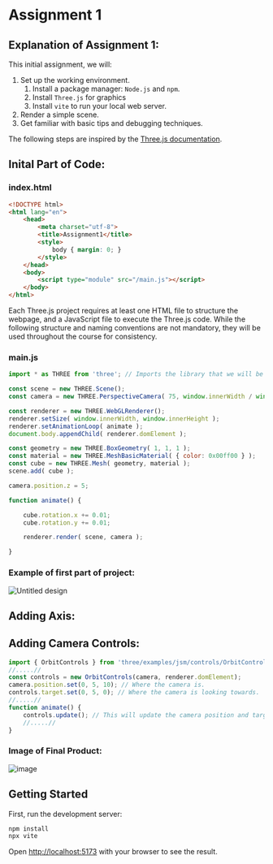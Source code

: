 # Assignment 1

## Explanation of Assignment 1:
This initial assignment, we will:

1. Set up the working environment.
   1. Install a package manager: `Node.js` and `npm`.
   2. Install `Three.js` for graphics
   3. Install `vite` to run your local web server.
2. Render a simple scene.
3. Get familiar with basic tips and debugging techniques.

The following steps are inspired by the [Three.js documentation](https://threejs.org/docs/#manual/en/introduction/Installation).

## Inital Part of Code:
### index.html
```html
<!DOCTYPE html>
<html lang="en">
	<head>
		<meta charset="utf-8">
		<title>Assignment1</title>
		<style>
			body { margin: 0; }
		</style>
	</head>
	<body>
		<script type="module" src="/main.js"></script>
	</body>
</html>
```

Each Three.js project requires at least one HTML file to structure the webpage, and a JavaScript file to execute the Three.js code. While the following structure and naming conventions are not mandatory, they will be used throughout the course for consistency.

### main.js
```javascript
import * as THREE from 'three'; // Imports the library that we will be using which is the Three.js

const scene = new THREE.Scene();
const camera = new THREE.PerspectiveCamera( 75, window.innerWidth / window.innerHeight, 0.1, 1000 );

const renderer = new THREE.WebGLRenderer();
renderer.setSize( window.innerWidth, window.innerHeight );
renderer.setAnimationLoop( animate );
document.body.appendChild( renderer.domElement );

const geometry = new THREE.BoxGeometry( 1, 1, 1 );
const material = new THREE.MeshBasicMaterial( { color: 0x00ff00 } );
const cube = new THREE.Mesh( geometry, material );
scene.add( cube );

camera.position.z = 5;

function animate() {

	cube.rotation.x += 0.01;
	cube.rotation.y += 0.01;

	renderer.render( scene, camera );

}
```

### Example of first part of project:
![Untitled design](https://github.com/user-attachments/assets/74be88ff-3d4d-4fc1-9ae0-9f7e8390a381)

## Adding Axis:

## Adding Camera Controls:
```javascript
import { OrbitControls } from 'three/examples/jsm/controls/OrbitControls';
//.....//
const controls = new OrbitControls(camera, renderer.domElement);
camera.position.set(0, 5, 10); // Where the camera is.
controls.target.set(0, 5, 0); // Where the camera is looking towards.
//.....//
function animate() {
	controls.update(); // This will update the camera position and target based on the user input.
	//.....//
}
```

### Image of Final Product:
![image](https://github.com/user-attachments/assets/130bca9a-68e8-458e-83af-4add9e0c05bf)

## Getting Started
First, run the development server:

```bash
npm install
npx vite
```

Open [http://localhost:5173](http://localhost:5173) with your browser to see the result.
